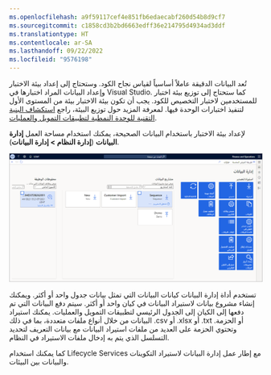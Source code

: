 ```yaml
---
ms.openlocfilehash: a9f59117cef4e851fb6edaecabf260d54b8d9cf7
ms.sourcegitcommit: c1858cd3b2bd6663edff36e214795d4934ad3ddf
ms.translationtype: HT
ms.contentlocale: ar-SA
ms.lasthandoff: 09/22/2022
ms.locfileid: "9576198"
---
```


تُعد البيانات الدقيقة عاملاً أساسياً لقياس نجاح الكود. وستحتاج إلى إعداد بيئة الاختبار وإعداد البيانات المراد اختبارها في Visual Studio. كما ستحتاج إلى توزيع بيئة اختبار للمستخدمين لاختبار التخصيص للكود. يجب أن تكون بيئة الاختبار بيئة من المستوى الأول لتنفيذ اختبارات الوحدة فيها. لمعرفة المزيد حول توزيع البيئة، راجع [استكشاف البنية التقنية للوحدة النمطية لتطبيقات التمويل والعمليات](/training/modules/explore-technical-architecture-finance-operations/?azure-portal=true). 

لإعداد بيئة الاختبار باستخدام البيانات الصحيحة، يمكنك استخدام مساحة العمل **إدارة البيانات** (**إدارة النظام > إدارة البيانات**).

[ ![لقطة شاشة لمساحة عمل إدارة البيانات.](../media/data-management.png) ](../media/data-management.png#lightbox)

تستخدم أداة إدارة البيانات كيانات البيانات التي تمثل بيانات جدول واحد أو أكثر. ويمكنك إنشاء مشروع بيانات لاستيراد البيانات في كيان واحد أو أكثر. سيتم دفع البيانات التي تم دفعها إلى الكيان إلى الجدول الرئيسي لتطبيقات التمويل والعمليات. يمكنك استيراد البيانات من خلال أنواع ملفات متعددة، بما في ذلك ‎.csv أو ‎.xlsx أو ‎.txt أو الحزمة. وتحتوي الحزمة على العديد من ملفات استيراد البيانات مع بيانات التعريف لتحديد التسلسل الذي يتم به إدخال ملفات الاستيراد في النظام.

كما يمكنك استخدام Lifecycle Services مع إطار عمل إدارة البيانات لاستيراد التكوينات والبيانات بين البيئات.

